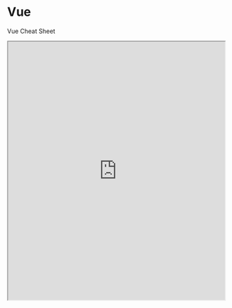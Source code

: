 # Vue

Vue Cheat Sheet

<iframe src="https://www.vuemastery.com/pdf/Vue-Essentials-Cheat-Sheet.pdf" width="100%" height="600"></iframe>